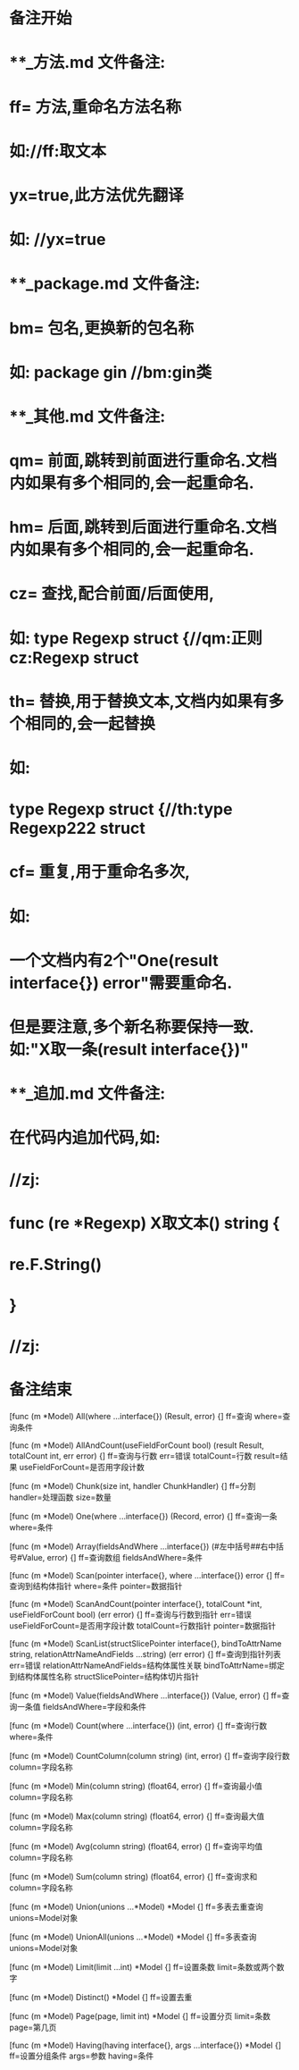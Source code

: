 # 备注开始
# **_方法.md 文件备注:
# ff= 方法,重命名方法名称
# 如://ff:取文本
#
# yx=true,此方法优先翻译
# 如: //yx=true


# **_package.md 文件备注:
# bm= 包名,更换新的包名称 
# 如: package gin //bm:gin类


# **_其他.md 文件备注:
# qm= 前面,跳转到前面进行重命名.文档内如果有多个相同的,会一起重命名.
# hm= 后面,跳转到后面进行重命名.文档内如果有多个相同的,会一起重命名.
# cz= 查找,配合前面/后面使用,
# 如: type Regexp struct {//qm:正则 cz:Regexp struct
#
# th= 替换,用于替换文本,文档内如果有多个相同的,会一起替换
# 如:
# type Regexp struct {//th:type Regexp222 struct
#
# cf= 重复,用于重命名多次,
# 如: 
# 一个文档内有2个"One(result interface{}) error"需要重命名.
# 但是要注意,多个新名称要保持一致. 如:"X取一条(result interface{})"


# **_追加.md 文件备注:
# 在代码内追加代码,如:
# //zj:
# func (re *Regexp) X取文本() string { 
#    re.F.String()
# }
# //zj:
# 备注结束

[func (m *Model) All(where ...interface{}) (Result, error) {]
ff=查询
where=查询条件

[func (m *Model) AllAndCount(useFieldForCount bool) (result Result, totalCount int, err error) {]
ff=查询与行数
err=错误
totalCount=行数
result=结果
useFieldForCount=是否用字段计数

[func (m *Model) Chunk(size int, handler ChunkHandler) {]
ff=分割
handler=处理函数
size=数量

[func (m *Model) One(where ...interface{}) (Record, error) {]
ff=查询一条
where=条件

[func (m *Model) Array(fieldsAndWhere ...interface{}) (#左中括号##右中括号#Value, error) {]
ff=查询数组
fieldsAndWhere=条件

[func (m *Model) Scan(pointer interface{}, where ...interface{}) error {]
ff=查询到结构体指针
where=条件
pointer=数据指针

[func (m *Model) ScanAndCount(pointer interface{}, totalCount *int, useFieldForCount bool) (err error) {]
ff=查询与行数到指针
err=错误
useFieldForCount=是否用字段计数
totalCount=行数指针
pointer=数据指针

[func (m *Model) ScanList(structSlicePointer interface{}, bindToAttrName string, relationAttrNameAndFields ...string) (err error) {]
ff=查询到指针列表
err=错误
relationAttrNameAndFields=结构体属性关联
bindToAttrName=绑定到结构体属性名称
structSlicePointer=结构体切片指针

[func (m *Model) Value(fieldsAndWhere ...interface{}) (Value, error) {]
ff=查询一条值
fieldsAndWhere=字段和条件

[func (m *Model) Count(where ...interface{}) (int, error) {]
ff=查询行数
where=条件

[func (m *Model) CountColumn(column string) (int, error) {]
ff=查询字段行数
column=字段名称

[func (m *Model) Min(column string) (float64, error) {]
ff=查询最小值
column=字段名称

[func (m *Model) Max(column string) (float64, error) {]
ff=查询最大值
column=字段名称

[func (m *Model) Avg(column string) (float64, error) {]
ff=查询平均值
column=字段名称

[func (m *Model) Sum(column string) (float64, error) {]
ff=查询求和
column=字段名称

[func (m *Model) Union(unions ...*Model) *Model {]
ff=多表去重查询
unions=Model对象

[func (m *Model) UnionAll(unions ...*Model) *Model {]
ff=多表查询
unions=Model对象

[func (m *Model) Limit(limit ...int) *Model {]
ff=设置条数
limit=条数或两个数字

[func (m *Model) Distinct() *Model {]
ff=设置去重

[func (m *Model) Page(page, limit int) *Model {]
ff=设置分页
limit=条数
page=第几页

[func (m *Model) Having(having interface{}, args ...interface{}) *Model {]
ff=设置分组条件
args=参数
having=条件
